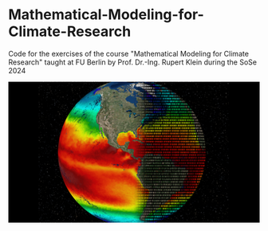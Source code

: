 # Mathematical-Modeling-for-Climate-Research
Code for the exercises of the course "Mathematical Modeling for Climate Research" taught at FU Berlin by Prof. Dr.-Ing. Rupert Klein during the SoSe 2024

![image](Docs/earth.png)
